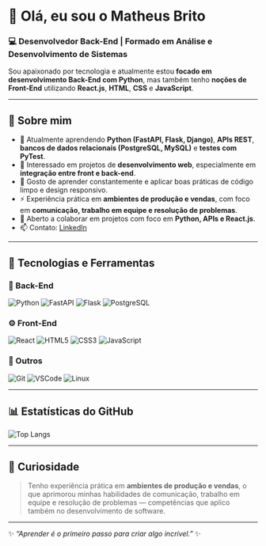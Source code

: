 # 👋 Olá, eu sou o Matheus Brito

### 💻 Desenvolvedor Back-End | Formado em Análise e Desenvolvimento de Sistemas

Sou apaixonado por tecnologia e atualmente estou **focado em desenvolvimento Back-End com Python**, mas também tenho **noções de Front-End** utilizando **React.js**, **HTML**, **CSS** e **JavaScript**.

---

## 🚀 Sobre mim
- 🌱 Atualmente aprendendo **Python (FastAPI, Flask, Django)**, **APIs REST**, **bancos de dados relacionais (PostgreSQL, MySQL)** e **testes com PyTest**.  
- 👀 Interessado em projetos de **desenvolvimento web**, especialmente em **integração entre front e back-end**.  
- 💬 Gosto de aprender constantemente e aplicar boas práticas de código limpo e design responsivo.  
- ⚡ Experiência prática em **ambientes de produção e vendas**, com foco em **comunicação, trabalho em equipe e resolução de problemas**.  
- 💞️ Aberto a colaborar em projetos com foco em **Python, APIs e React.js**.  
- 📫 Contato: [LinkedIn](https://www.linkedin.com/in/matheus-brito-41530a306/)  

---

## 🧠 Tecnologias e Ferramentas

### 🐍 Back-End
![Python](https://img.shields.io/badge/Python-3776AB?style=for-the-badge&logo=python&logoColor=white)
![FastAPI](https://img.shields.io/badge/FastAPI-109989?style=for-the-badge&logo=fastapi&logoColor=white)
![Flask](https://img.shields.io/badge/Flask-000000?style=for-the-badge&logo=flask&logoColor=white)
![PostgreSQL](https://img.shields.io/badge/PostgreSQL-4169E1?style=for-the-badge&logo=postgresql&logoColor=white)

### ⚙️ Front-End
![React](https://img.shields.io/badge/React-61dafb?style=for-the-badge&logo=react&logoColor=black)
![HTML5](https://img.shields.io/badge/HTML5-E34F26?style=for-the-badge&logo=html5&logoColor=white)
![CSS3](https://img.shields.io/badge/CSS3-1572B6?style=for-the-badge&logo=css3&logoColor=white)
![JavaScript](https://img.shields.io/badge/JavaScript-f7df1e?style=for-the-badge&logo=javascript&logoColor=black)

### 🧩 Outros
![Git](https://img.shields.io/badge/Git-F05032?style=for-the-badge&logo=git&logoColor=white)
![VSCode](https://img.shields.io/badge/VSCode-0078d7?style=for-the-badge&logo=visual-studio-code&logoColor=white)
![Linux](https://img.shields.io/badge/Linux-FCC624?style=for-the-badge&logo=linux&logoColor=black)

---

## 📊 Estatísticas do GitHub

![Top Langs](https://github-readme-stats.vercel.app/api/top-langs/?username=BMatheus1&layout=compact&theme=tokyonight)

---

## 🧩 Curiosidade
> Tenho experiência prática em **ambientes de produção e vendas**, o que aprimorou minhas habilidades de comunicação, trabalho em equipe e resolução de problemas — competências que aplico também no desenvolvimento de software.

---

✨ *“Aprender é o primeiro passo para criar algo incrível.”* ✨
